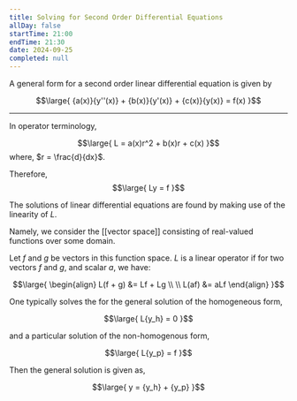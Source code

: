 ```yaml
---
title: Solving for Second Order Differential Equations
allDay: false
startTime: 21:00
endTime: 21:30
date: 2024-09-25
completed: null
---
```

A general form for a second order linear differential equation is given by

$$\large{
	  {a(x)}{y''(x)} 
	+ {b(x)}{y'(x)}
	+ {c(x)}{y(x)} = f(x)
}$$

---

In operator terminology,

$$\large{
	L = a(x)r^2 + b(x)r + c(x)
}$$
where, $r = \frac{d}{dx}$.

Therefore,
$$\large{
	Ly = f
}$$

The solutions of linear differential equations are found by making use of the linearity of $L$.

Namely, we consider the [[vector space]] consisting of real-valued functions over some domain.

Let $f$ and $g$ be vectors in this function space. $L$ is a linear operator if for two vectors $f$ and $g$, and scalar $a$, we have:

$$\large{
	\begin{align}
		L(f + g) &= Lf + Lg \\ \\
		L(af) &= aLf
	\end{align}
}$$

One typically solves the for the general solution of the homogeneous form,

$$\large{
	L{y_h} = 0
}$$

and a particular solution of the non-homogenous form,

$$\large{
	L{y_p} = f
}$$

Then the general solution is given as, 

$$\large{
	y = {y_h} + {y_p}
}$$

